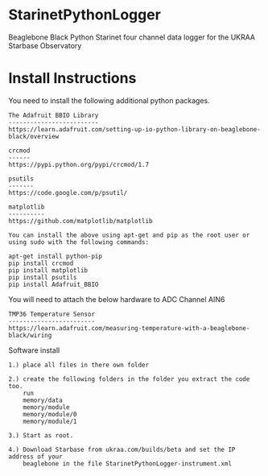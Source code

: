 StarinetPythonLogger
====================

Beaglebone Black Python Starinet four channel data logger for the UKRAA Starbase Observatory


Install Instructions
====================

You need to install the following additional python packages.

    The Adafruit BBIO Library 
    -------------------------
    https://learn.adafruit.com/setting-up-io-python-library-on-beaglebone-black/overview

    crcmod
    ------
    https://pypi.python.org/pypi/crcmod/1.7

    psutils
    -------
    https://code.google.com/p/psutil/

    matplotlib
    ----------
    https://github.com/matplotlib/matplotlib

    You can install the above using apt-get and pip as the root user or using sudo with the following commands:

    apt-get install python-pip
    pip install crcmod
    pip install matplotlib
    pip install psutils
    pip install Adafruit_BBIO



You will need to attach the below hardware to ADC Channel AIN6

    TMP36 Temperature Sensor
    ------------------------
    https://learn.adafruit.com/measuring-temperature-with-a-beaglebone-black/wiring

Software install

    1.) place all files in there own folder

    2.) create the following folders in the folder you extract the code too.
        run
        memory/data
        memory/module
        memory/module/0
        memory/module/1

    3.) Start as root.

    4.) Download Starbase from ukraa.com/builds/beta and set the IP address of your
        beaglebone in the file StarinetPythonLogger-instrument.xml